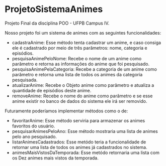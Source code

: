 # ProjetoSistemaAnimes
 Projeto Final da disciplina POO - UFPB Campus IV.
 
 Nosso projeto foi um sistema de animes com as seguintes funcionalidades:
- cadastraAnime: Esse método tenta cadastrar um anime, e caso consiga ele é cadastrado por meio de três parâmetros: nome, categoria e episódios. 
- pesquisaAnimePeloNome: Recebe o nome de um anime como parâmetro e retorna as informações do anime que foi pesquisado. 
- pesquisaAnimePelaCategoria: Recebe a categoria de um anime como parâmetro e retorna uma lista de todos os animes da categoria pesquisada. 
- atualizarAnime: Recebe o Objeto anime como parâmetro e atualiza a quantidade de episódios deste anime. 
- removeAnime: Recebe o nome do anime como parâmetro e se esse anime existir no banco de dados do sistema ele irá ser removido.

 Futuramente poderíamos implementar métodos como o de:
- favoritarAnime: Esse método serviria para armazenar os animes favoritos do usuário.
- pesquisarAnimesPeloAno: Esse método mostraria uma lista de animes pelo ano pesquisado.
- listarAnimesCadastrados: Esse metódo teria a funcionalidade de retornar uma lista de todos os animes já cadastrados no sistema.
- animesMaisVistosDaTemporada: Esse metódo retornaria uma lista com os Dez animes mais vistos da temporada.
